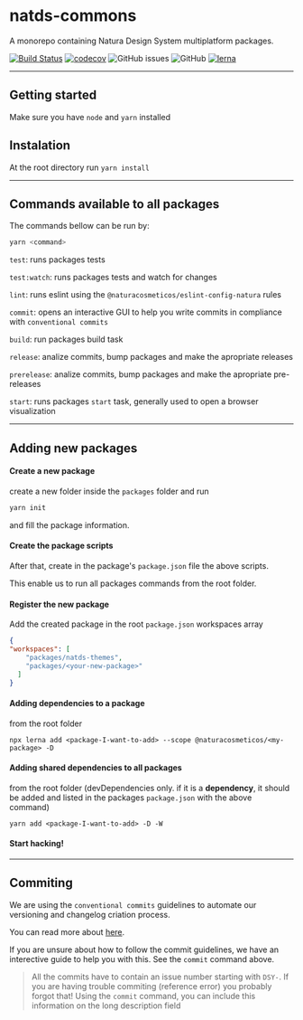 # natds-commons

A monorepo containing Natura Design System multiplatform packages.

[![Build Status](https://app.bitrise.io/app/31fba7fef7b852a0/status.svg?token=cq37m7wlp8mfWe2kfQ2u-w&branch=master)](https://app.bitrise.io/app/31fba7fef7b852a0) [![codecov](https://codecov.io/gh/natura-cosmeticos/natds-commons/branch/master/graph/badge.svg)](https://codecov.io/gh/natura-cosmeticos/natds-commons) ![GitHub issues](https://img.shields.io/github/issues/natura-cosmeticos/natds-commons) ![GitHub](https://img.shields.io/github/license/natura-cosmeticos/natds-commons) [![lerna](https://img.shields.io/badge/maintained%20with-lerna-cc00ff.svg)](https://lerna.js.org/)


___

## Getting started

Make sure you have `node` and `yarn` installed

## Instalation

At the root directory run `yarn install`

___

## Commands available to all packages

The commands bellow can be run by:

```bash
yarn <command>
```

`test`: runs packages tests

`test:watch`: runs packages tests and watch for changes

`lint`: runs eslint using the `@naturacosmeticos/eslint-config-natura` rules

`commit`: opens an interactive GUI to help you write commits in compliance with `conventional commits`

`build`: run packages build task

`release`: analize commits, bump packages and make the apropriate releases

`prerelease`: analize commits, bump packages and make the apropriate pre-releases

`start`: runs packages `start` task, generally used to open a browser visualization

___

## Adding new packages

#### Create a new package

create a new folder inside the `packages` folder and run

```bash
yarn init
```

and fill the package information.

#### Create the package scripts

After that, create in the package's `package.json` file the above scripts.

This enable us to run all packages commands from the root folder.

#### Register the new package

Add the created package in the root `package.json` workspaces array

```json
{
"workspaces": [
    "packages/natds-themes",
    "packages/<your-new-package>"
  ]
}
```

#### Adding dependencies to a package

from the root folder

```shell
npx lerna add <package-I-want-to-add> --scope @naturacosmeticos/<my-package> -D
```

#### Adding shared dependencies to all packages

from the root folder (devDependencies only. if it is a **dependency**, it should be added and listed in the packages `package.json` with the above command)

```shell
yarn add <package-I-want-to-add> -D -W
```

#### Start hacking!

___

## Commiting

We are using the `conventional commits` guidelines to automate our versioning and changelog criation process.

You can read more about [here](https://www.conventionalcommits.org/en/v1.0.0/).

If you are unsure about how to follow the commit guidelines, we have an interective guide to help you with this. See the `commit` command above.

> All the commits have to contain an issue number starting with `DSY-`. If you are having trouble commiting (reference error) you probably forgot that! Using the `commit` command, you can include this information on the long description field
